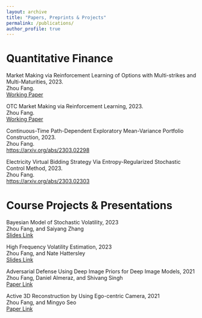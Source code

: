 ```yaml
---
layout: archive
title: "Papers, Preprints & Projects"
permalink: /publications/
author_profile: true
---
```


Quantitative Finance
======
<a style="text-decoration: none;">Market Making via Reinforcement Learning of Options with Multi-strikes and Multi-Maturities</a>, 2023.<br />Zhou Fang.<br /> <a href="https://Zhou-spec.github.io/files/Multi_Strikes_Multi_Maturities_Market_Making_for_Options_via_Reinforcement_Learning (6).pdf">Working Paper</a>

<a style="text-decoration: none;">OTC Market Making via Reinforcement Learning</a>, 2023.<br />Zhou Fang.<br /> <a href="https://Zhou-spec.github.io/files/OTC_market_making_via_Reinforcement_Learning (3).pdf">Working Paper</a>

<a style="text-decoration: none;">Continuous-Time Path-Dependent Exploratory Mean-Variance Portfolio Construction</a>, 2023.<br />Zhou Fang.<br /> <a href="https://arxiv.org/abs/2303.02298">https://arxiv.org/abs/2303.02298</a>

<a style="text-decoration: none;">Electricity Virtual Bidding Strategy Via Entropy-Regularized Stochastic Control Method</a>, 2023.<br />Zhou Fang.<br /> <a href = "https://arxiv.org/abs/2303.02303"> https://arxiv.org/abs/2303.02303 </a>

Course Projects & Presentations
======
<a style="text-decoration: none;">Bayesian Model of Stochastic Volatility</a>, 2023<br /> Zhou Fang, and Saiyang Zhang <br /> <a href="https://Zhou-spec.github.io/files/Bayesian_Model_of_Stochastic_Volatility.pdf"> Slides Link </a>

<a style="text-decoration: none;">High Frequency Volatility Estimation</a>, 2023<br /> Zhou Fang, and Nate Hattersley <br /> <a href="https://Zhou-spec.github.io/files/Nonparametric_Method_for_Volatility_Estimation.pdf"> Slides Link </a>

<a style="text-decoration: none;">Adversarial Defense Using Deep Image Priors for Deep Image Models</a>, 2021<br /> Zhou Fang, Daniel Almeraz, and Shivang Singh<br /> <a href="https://Zhou-spec.github.io/files/DiPDefense-Framework.pdf"> Paper Link </a> 

<a style="text-decoration: none;">Active 3D Reconstruction by Using Ego-centric Camera</a>, 2021<br /> Zhou Fang, and Mingyo Seo <br /> <a href="https://Zhou-spec.github.io/files/EE381V_mseo_zfang.pdf"> Paper Link </a>

